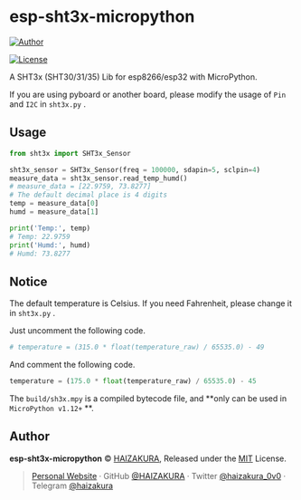 # esp-sht3x-micropython
[![Author](https://img.shields.io/badge/Author-HAIZAKURA-b68469?style=flat-square)](https://nya.run)

[![License](https://img.shields.io/github/license/HAIZAKURA/esp-sht3x-micropython?style=flat-square)](./LICENSE)

A SHT3x (SHT30/31/35) Lib for esp8266/esp32 with MicroPython.

If you are using pyboard or another board, please modify the usage of `Pin` and `I2C` in `sht3x.py` .

## Usage

```python
from sht3x import SHT3x_Sensor

sht3x_sensor = SHT3x_Sensor(freq = 100000, sdapin=5, sclpin=4)
measure_data = sht3x_sensor.read_temp_humd()
# measure_data = [22.9759, 73.8277]
# The default decimal place is 4 digits
temp = measure_data[0]
humd = measure_data[1]

print('Temp:', temp)
# Temp: 22.9759
print('Humd:', humd)
# Humd: 73.8277
```

## Notice

The default temperature is Celsius. If you need Fahrenheit, please change it in `sht3x.py` .

Just uncomment the following code.

```python
# temperature = (315.0 * float(temperature_raw) / 65535.0) - 49
```

And comment the following code.

```python
temperature = (175.0 * float(temperature_raw) / 65535.0) - 45
```

The `build/sh3x.mpy` is a compiled bytecode file, and **only can be used in `MicroPython v1.12+` **.

## Author

**esp-sht3x-micropython** © [HAIZAKURA](https://nya.run), Released under the [MIT](./LICENSE) License.

> [Personal Website](https://nya.run) · GitHub [@HAIZAKURA](https://github.com/HAIZAKURA) · Twitter [@haizakura_0v0](https://twitter.com/haizakura_0v0) · Telegram [@haizakura](https://t.me/haizakura)